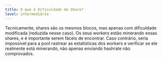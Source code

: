 ```yaml
---
title: O que é Dificuldade de Share?
level: intermediário
---
```


Tecnicamente, shares são os mesmos blocos, mas apenas com dificuldade modificada (reduzida nesse caso). Os seus workers estão minerando essas shares, e é importante serem fáceis de encontrar. Caso contrário, seria impossível para a pool rastrear as estatísticas dos workers e verificar se ele realmente está minerando, não apenas enviando hashrate não comprovados.